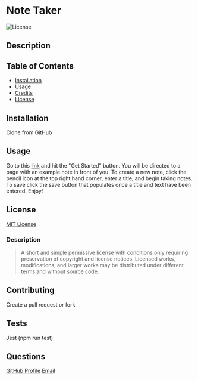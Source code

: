
  # Note Taker

  ![License](https://img.shields.io/badge/license-MIT-green)

  ## Description

  ## Table of Contents
  * [Installation](#installation)
  * [Usage](#usage)
  * [Credits](#credits)
  * [License](#license)

  ## Installation
  Clone from GitHub

  ## Usage
  Go to this [link](https://steady-jingo-note-taker.herokuapp.com/) and hit the "Get Started" button. You will be directed to a page with an example note in front of you. To create a new note, click the pencil icon at the top right hand corner, enter a title, and begin taking notes. To save click the save button that populates once a title and text have been entered. Enjoy!

  ## License
  [MIT License](https://choosealicense.com/licenses/mit/)
  ### Description
  >A short and simple permissive license with conditions only requiring preservation of copyright and license notices. Licensed works, modifications, and larger works may be distributed under different terms and without source code.

  ## Contributing
  Create a pull request or fork

  ## Tests
  Jest (npm run test)

  ## Questions
  [GitHub Profile](https://github.com/jcorum11)
  [Email](jacob.w.corum@gmail.com)
